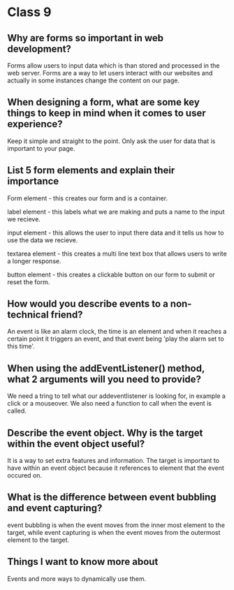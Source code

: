 # Class 9

## Why are forms so important in web development?

Forms allow users to input data which is than stored and processed in the web server. Forms are a way to let users interact with our websites and actually in some instances change the content on our page.

## When designing a form, what are some key things to keep in mind when it comes to user experience?

Keep it simple and straight to the point. Only ask the user for data that is important to your page.

## List 5 form elements and explain their importance

Form element - this creates our form and is a container.

label element - this labels what we are making and puts a name to the input we recieve.

input element - this allows the user to input there data and it tells us how to use the data we recieve.

textarea element - this creates a multi line text box that allows users to write a longer response.

button element - this creates a clickable button on our form to submit or reset the form.

## How would you describe events to a non-technical friend?

An event is like an alarm clock, the time is an element and when it reaches a certain point it triggers an event, and that event being 'play the alarm set to this time'.

## When using the addEventListener() method, what 2 arguments will you need to provide?

We need a tring to tell what our addeventlistener is looking for, in example a click or a mouseover.  We also need a function to call when the event is called.

## Describe the event object. Why is the target within the event object useful?

It is a way to set extra features and information. The target is important to have within an event object because it references to element that the event occured on.

## What is the difference between event bubbling and event capturing?

event bubbling is when the event moves from the inner most element to the target, while event capturing is when the event moves from the outermost element to the target.

## Things I want to know more about

Events and more ways to dynamically use them.
